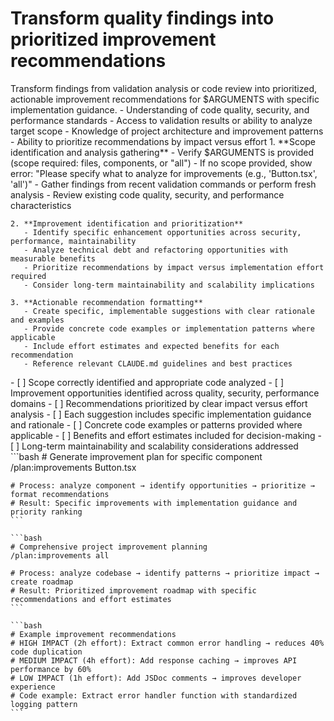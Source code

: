 # Transform quality findings into prioritized improvement recommendations

<instructions>
  <context>
    Transform findings from validation analysis or code review into prioritized, actionable improvement recommendations for $ARGUMENTS with specific implementation guidance.
  </context>

  <requirements>
    - Understanding of code quality, security, and performance standards
    - Access to validation results or ability to analyze target scope
    - Knowledge of project architecture and improvement patterns
    - Ability to prioritize recommendations by impact versus effort
  </requirements>

  <execution>
    1. **Scope identification and analysis gathering**
       - Verify $ARGUMENTS is provided (scope required: files, components, or "all")
       - If no scope provided, show error: "Please specify what to analyze for improvements (e.g., 'Button.tsx', 'all')"
       - Gather findings from recent validation commands or perform fresh analysis
       - Review existing code quality, security, and performance characteristics

    2. **Improvement identification and prioritization**
       - Identify specific enhancement opportunities across security, performance, maintainability
       - Analyze technical debt and refactoring opportunities with measurable benefits
       - Prioritize recommendations by impact versus implementation effort required
       - Consider long-term maintainability and scalability implications

    3. **Actionable recommendation formatting**
       - Create specific, implementable suggestions with clear rationale and examples
       - Provide concrete code examples or implementation patterns where applicable
       - Include effort estimates and expected benefits for each recommendation
       - Reference relevant CLAUDE.md guidelines and best practices
  </execution>

  <validation>
    - [ ] Scope correctly identified and appropriate code analyzed
    - [ ] Improvement opportunities identified across quality, security, performance domains
    - [ ] Recommendations prioritized by clear impact versus effort analysis
    - [ ] Each suggestion includes specific implementation guidance and rationale
    - [ ] Concrete code examples or patterns provided where applicable
    - [ ] Benefits and effort estimates included for decision-making
    - [ ] Long-term maintainability and scalability considerations addressed
  </validation>

  <examples>
    ```bash
    # Generate improvement plan for specific component
    /plan:improvements Button.tsx

    # Process: analyze component → identify opportunities → prioritize → format recommendations
    # Result: Specific improvements with implementation guidance and priority ranking
    ```

    ```bash
    # Comprehensive project improvement planning
    /plan:improvements all

    # Process: analyze codebase → identify patterns → prioritize impact → create roadmap
    # Result: Prioritized improvement roadmap with specific recommendations and effort estimates
    ```

    ```bash
    # Example improvement recommendations
    # HIGH IMPACT (2h effort): Extract common error handling → reduces 40% code duplication
    # MEDIUM IMPACT (4h effort): Add response caching → improves API performance by 60%
    # LOW IMPACT (1h effort): Add JSDoc comments → improves developer experience
    # Code example: Extract error handler function with standardized logging pattern
    ```
  </examples>
</instructions>

